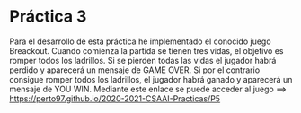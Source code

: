  # Práctica 3
Para el desarrollo de esta práctica he implementado el conocido juego Breackout.
Cuando comienza la partida se tienen tres vidas, el objetivo es romper todos los ladrillos. Si se pierden todas las vidas el jugador habrá perdido y aparecerá un mensaje de GAME OVER. 
Si por el contrario consigue romper todos los ladrillos, el jugador habrá ganado y aparecerá un mensaje de YOU WIN.
Mediante este enlace se puede acceder al juego ==> https://perto97.github.io/2020-2021-CSAAI-Practicas/P5